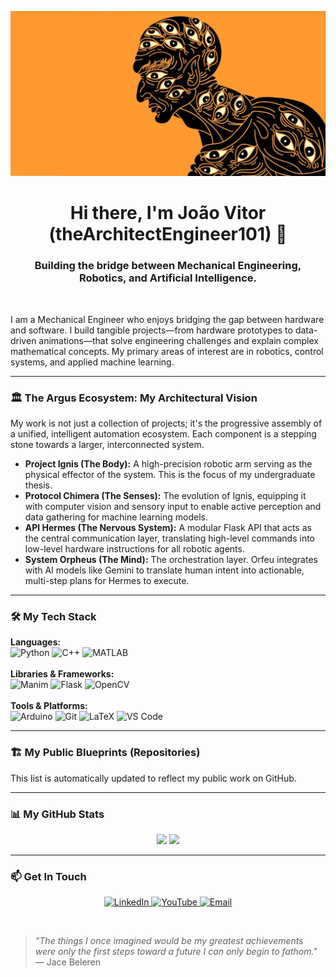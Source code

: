 <p align="center">
  <img src="argus.jpg" alt="The Architect Engineer Banner"/>
</p>

<h1 align="center">Hi there, I'm João Vitor (theArchitectEngineer101) 👋</h1>
<h3 align="center">Building the bridge between Mechanical Engineering, Robotics, and Artificial Intelligence.</h3>

<br>

I am a Mechanical Engineer who enjoys bridging the gap between hardware and software. I build tangible projects—from hardware prototypes to data-driven animations—that solve engineering challenges and explain complex mathematical concepts. My primary areas of interest are in robotics, control systems, and applied machine learning.

---

### 🏛️ The Argus Ecosystem: My Architectural Vision

My work is not just a collection of projects; it's the progressive assembly of a unified, intelligent automation ecosystem. Each component is a stepping stone towards a larger, interconnected system.

-   **Project Ignis (The Body):** A high-precision robotic arm serving as the physical effector of the system. This is the focus of my undergraduate thesis.
-   **Protocol Chimera (The Senses):** The evolution of Ignis, equipping it with computer vision and sensory input to enable active perception and data gathering for machine learning models.
-   **API Hermes (The Nervous System):** A modular Flask API that acts as the central communication layer, translating high-level commands into low-level hardware instructions for all robotic agents.
-   **System Orpheus (The Mind):** The orchestration layer. Orfeu integrates with AI models like Gemini to translate human intent into actionable, multi-step plans for Hermes to execute.

---

### 🛠️ My Tech Stack

<p align="left">
  <strong>Languages:</strong><br>
  <img src="https://img.shields.io/badge/Python-3776AB?style=for-the-badge&logo=python&logoColor=white" alt="Python"/>
  <img src="https://img.shields.io/badge/C%2B%2B-00599C?style=for-the-badge&logo=c%2B%2B&logoColor=white" alt="C++"/>
  <img src="https://img.shields.io/badge/MATLAB-0076A8?style=for-the-badge&logo=mathworks&logoColor=white" alt="MATLAB"/>
  <br><br>
  <strong>Libraries & Frameworks:</strong><br>
  <img src="https://img.shields.io/badge/Manim-343434?style=for-the-badge&logo=manim&logoColor=white" alt="Manim"/>
  <img src="https://img.shields.io/badge/Flask-000000?style=for-the-badge&logo=flask&logoColor=white" alt="Flask"/>
  <img src="https://img.shields.io/badge/OpenCV-5C3EE8?style=for-the-badge&logo=opencv&logoColor=white" alt="OpenCV"/>
  <br><br>
  <strong>Tools & Platforms:</strong><br>
  <img src="https://img.shields.io/badge/Arduino-00979D?style=for-the-badge&logo=arduino&logoColor=white" alt="Arduino"/>
  <img src="https://img.shields.io/badge/Git-F05032?style=for-the-badge&logo=git&logoColor=white" alt="Git"/>
  <img src="https://img.shields.io/badge/LaTeX-008080?style=for-the-badge&logo=tex&logoColor=white" alt="LaTeX"/>
  <img src="https://img.shields.io/badge/Visual_Studio_Code-007ACC?style=for-the-badge&logo=visual-studio-code&logoColor=white" alt="VS Code"/>
</p>

---

### 🏗️ My Public Blueprints (Repositories)

This list is automatically updated to reflect my public work on GitHub.

<!--START_REPOS_LIST-->
<!--END_REPOS_LIST-->

---

### 📊 My GitHub Stats

<p align="center">
  <img height="180em" src="https://github-readme-stats.vercel.app/api?username=theArchitectEngineer101&show_icons=true&theme=tokyonight&include_all_commits=true&count_private=true"/>
  <img height="180em" src="https://github-readme-stats.vercel.app/api/top-langs/?username=theArchitectEngineer101&layout=compact&langs_count=8&theme=tokyonight"/>
</p>

---

### 📫 Get In Touch

<p align="center">
  <a href="https://www.linkedin.com/in/joaovitorval">
    <img src="https://img.shields.io/badge/LinkedIn-0077B5?style=for-the-badge&logo=linkedin&logoColor=white" alt="LinkedIn"/>
  </a>
  <a href="https://www.youtube.com/@theArchitectEngineer101">
    <img src="https://img.shields.io/badge/YouTube-FF0000?style=for-the-badge&logo=youtube&logoColor=white" alt="YouTube"/>
  </a>
   <a href="mailto:techproblems.solver@gmail.com">
    <img src="https://img.shields.io/badge/Email-D14836?style=for-the-badge&logo=gmail&logoColor=white" alt="Email"/>
  </a>
</p>

<br>

> *"The things I once imagined would be my greatest achievements were only the first steps toward a future I can only begin to fathom."* — Jace Beleren